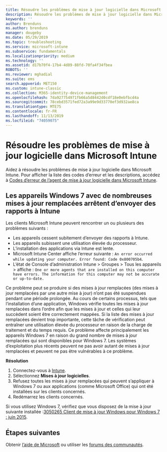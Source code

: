 ```yaml
---
title: Résoudre les problèmes de mise à jour logicielle dans Microsoft Intune - Azure | Microsoft Docs
description: Résoudre les problèmes de mise à jour logicielle dans Microsoft Intune.
keywords: ''
author: Brenduns
ms.author: brenduns
manager: dougeby
ms.date: 05/29/2019
ms.topic: troubleshooting
ms.service: microsoft-intune
ms.subservice: fundamentals
ms.localizationpriority: medium
ms.technology: ''
ms.assetid: d17b70f4-17b4-4d89-88fd-70fa4f34fbea
ROBOTS: ''
ms.reviewer: mghadial
ms.suite: ems
search.appverid: MET150
ms.custom: intune-classic
ms.collection: M365-identity-device-management
ms.openlocfilehash: 7da927754971fb66a5d8442d0cdf18e0ebfbcd4a
ms.sourcegitcommit: 78cebd3571fed72a3a99e9d33770ef3d932ae8ca
ms.translationtype: MTE75
ms.contentlocale: fr-FR
ms.lasthandoff: 11/13/2019
ms.locfileid: "74059075"
---
```

# <a name="troubleshoot-software-updates-in-microsoft-intune"></a>Résoudre les problèmes de mise à jour logicielle dans Microsoft Intune

Aidez à résoudre les problèmes de mise à jour logicielle dans Microsoft Intune. Pour afficher la liste des codes d’erreur et les descriptions, accédez à [Codes d’erreur de l’agent de mise à jour logicielle dans Microsoft Intune](../protect/software-update-agent-error-codes.md).

## <a name="windows-7-devices-with-many-superseded-updates-stop-reporting-to-intune"></a>Les appareils Windows 7 avec de nombreuses mises à jour remplacées arrêtent d’envoyer des rapports à Intune

Les clients Microsoft Intune peuvent rencontrer un ou plusieurs des problèmes suivants :

- Les appareils cessent subitement d’envoyer des rapports à Intune.  
- Les appareils subissent une utilisation élevée du processeur.
- L’installation des applications via Intune est lente.
- Microsoft Intune Center affiche l’erreur suivante : `An error occurred while updating your computer. Error found: Code 0x800705b4`.
- L’état de Console d’administration Intune > Groupes > Tous les appareils > affiche : `One or more agents that are installed on this computer have errors. The information for this computer may not be accurate or up-to-date.`

Ce problème peut se produire si des mises à jour remplacées (des mises à jour remplacées par une autre mise à jour) n’ont pas été suspendues pendant une période prolongée. Au cours de certains processus, tels que l’installation d’une application, Windows vérifie toutes les mises à jour remplacées dans l’ordre afin que les mises à jour et celles qui leur succèdent soient être correctement mappées. Si la liste des mises à jour remplacées devient trop importante, cette tâche de vérification peut entraîner une utilisation élevée du processeur en raison de la charge de traitement et du temps requis. Ce problème affecte principalement les appareils Windows 7 en raison du grand nombre de mises à jour remplacées qui sont disponibles pour Windows 7. Les systèmes d’exploitation plus récents peuvent ne pas avoir autant de mises à jour remplacées et peuvent ne pas être vulnérables à ce problème.

**Résolution**

1. Connectez-vous à [Intune](https://go.microsoft.com/fwlink/?linkid=2090973).
2. Sélectionnez **Mises à jour logicielles**.
3. Refusez toutes les mises à jour remplacées qui peuvent s’appliquer à Windows 7 ou aux applications (comme Microsoft Office) qui ont été installées sur les clients concernés.
4. Redémarrez les clients concernés.

Si vous utilisez Windows 7, vérifiez que vous disposez de la mise à jour suivante installée :[3050265 Client de mise à jour Windows pour Windows 7 : juin 2015](https://support.microsoft.com/kb/3050265).

## <a name="next-steps"></a>Étapes suivantes

Obtenir [l’aide de Microsoft](get-support.md) ou utiliser les [forums des communautés](https://social.technet.microsoft.com/Forums/en-US/home?category=microsoftintune).